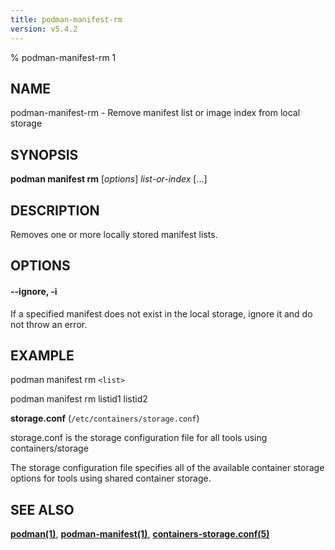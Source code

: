```yaml
---
title: podman-manifest-rm
version: v5.4.2
---
```


% podman-manifest-rm 1

## NAME
podman\-manifest\-rm - Remove manifest list or image index from local storage

## SYNOPSIS
**podman manifest rm** [*options*] *list-or-index* [...]

## DESCRIPTION
Removes one or more locally stored manifest lists.

## OPTIONS

#### **--ignore**, **-i**

If a specified manifest does not exist in the local storage, ignore it and do not throw an error.

## EXAMPLE

podman manifest rm `<list>`

podman manifest rm listid1 listid2

**storage.conf** (`/etc/containers/storage.conf`)

storage.conf is the storage configuration file for all tools using containers/storage

The storage configuration file specifies all of the available container storage options for tools using shared container storage.

## SEE ALSO
**[podman(1)](podman.1.md)**, **[podman-manifest(1)](podman-manifest.1.md)**,  **[containers-storage.conf(5)](https://github.com/containers/storage/blob/main/docs/containers-storage.conf.5.md)**
